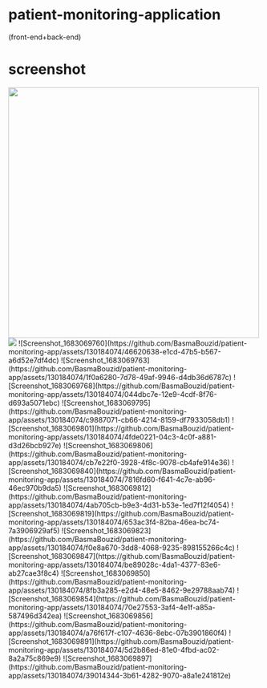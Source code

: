 # patient-monitoring-application
(front-end+back-end)

# screenshot
<img src="https://github.com/BasmaBouzid/patient-monitoring-app/assets/130184074/e2c4e545-23c7-4e77-a90c-2e376f74271a" width="500">
<img src="Screenshot_1683069760">
![Screenshot_1683069760](https://github.com/BasmaBouzid/patient-monitoring-app/assets/130184074/46620638-e1cd-47b5-b567-a6d52e7df4dc)
![Screenshot_1683069763](https://github.com/BasmaBouzid/patient-monitoring-app/assets/130184074/1f0a6280-7d78-49af-9946-d4db36d6787c)
![Screenshot_1683069768](https://github.com/BasmaBouzid/patient-monitoring-app/assets/130184074/044dbc7e-12e9-4cdf-8f76-d693a5071ebc)
![Screenshot_1683069795](https://github.com/BasmaBouzid/patient-monitoring-app/assets/130184074/c9887071-cb66-4214-8159-df7933058db1)
![Screenshot_1683069801](https://github.com/BasmaBouzid/patient-monitoring-app/assets/130184074/4fde0221-04c3-4c0f-a881-d3d26bcb927e)
![Screenshot_1683069806](https://github.com/BasmaBouzid/patient-monitoring-app/assets/130184074/cb7e22f0-3928-4f8c-9078-cb4afe914e36)
![Screenshot_1683069840](https://github.com/BasmaBouzid/patient-monitoring-app/assets/130184074/7816fd60-f641-4c7e-ab96-46ec970b9da5)
![Screenshot_1683069812](https://github.com/BasmaBouzid/patient-monitoring-app/assets/130184074/4ab705cb-b9e3-4d31-b53e-1ed7f12f4054)
![Screenshot_1683069819](https://github.com/BasmaBouzid/patient-monitoring-app/assets/130184074/653ac3f4-82ba-46ea-bc74-7a3906929af5)
![Screenshot_1683069823](https://github.com/BasmaBouzid/patient-monitoring-app/assets/130184074/f0e8a670-3dd8-4068-9235-898155266c4c)
![Screenshot_1683069847](https://github.com/BasmaBouzid/patient-monitoring-app/assets/130184074/be89028c-4da1-4377-83e6-ab27cae3f8c4)
![Screenshot_1683069850](https://github.com/BasmaBouzid/patient-monitoring-app/assets/130184074/8fb3a285-e2d4-48e5-8462-9e29788aab74)
![Screenshot_1683069854](https://github.com/BasmaBouzid/patient-monitoring-app/assets/130184074/70e27553-3af4-4e1f-a85a-587496d342ea)
![Screenshot_1683069856](https://github.com/BasmaBouzid/patient-monitoring-app/assets/130184074/a76f617f-c107-4636-8ebc-07b3901860f4)
![Screenshot_1683069891](https://github.com/BasmaBouzid/patient-monitoring-app/assets/130184074/5d2b86ed-81e0-4fbd-ac02-8a2a75c869e9)
![Screenshot_1683069897](https://github.com/BasmaBouzid/patient-monitoring-app/assets/130184074/39014344-3b61-4282-9070-a8a1e241812e)







